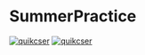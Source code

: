 # SummerPractice
[![quikcser](https://circleci.com/gh/quikcser/SummerPractice.svg?style=svg)](https://circleci.com/gh/quikcser/SummerPractice)
[![quikcser](https://circleci.com/gh/quikcser/SummerPractice.svg?style=svg)](https://mybinder.org/v2/gh/quikcser/SummerPractice/master?filepath=https%3A%2F%2Fgithub.com%2Fquikcser%2FSummerPractice%2FHW.ipynb)

